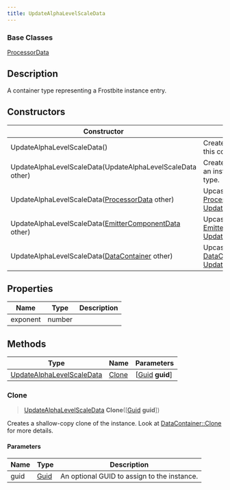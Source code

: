 ```yaml
---
title: UpdateAlphaLevelScaleData
---
```

### Base Classes

[ProcessorData](ProcessorData)

## Description

A container type representing a Frostbite instance entry.

## Constructors

| Constructor                                                                          | Description                                                                                                                               |
| ------------------------------------------------------------------------------------ | ----------------------------------------------------------------------------------------------------------------------------------------- |
| UpdateAlphaLevelScaleData()                                                          | Create a new instance of this container type.                                                                                             |
| UpdateAlphaLevelScaleData(UpdateAlphaLevelScaleData other)                           | Create a reference copy of an instance of the same type.                                                                                  |
| UpdateAlphaLevelScaleData([ProcessorData](ProcessorData) other)                      | Upcast an instance of type [ProcessorData](ProcessorData) to [UpdateAlphaLevelScaleData](UpdateAlphaLevelScaleData).                      |
| UpdateAlphaLevelScaleData([EmitterComponentData](EmitterComponentData) other)        | Upcast an instance of type [EmitterComponentData](EmitterComponentData) to [UpdateAlphaLevelScaleData](UpdateAlphaLevelScaleData).        |
| UpdateAlphaLevelScaleData([DataContainer](/vext/ref/shared/class/datacontainer) other) | Upcast an instance of type [DataContainer](/vext/ref/shared/class/datacontainer) to [UpdateAlphaLevelScaleData](UpdateAlphaLevelScaleData). |

## Properties

| Name     | Type   | Description |
| -------- | ------ | ----------- |
| exponent | number |             |

## Methods

| Type                                                   | Name            | Parameters                                     |
| ------------------------------------------------------ | --------------- | ---------------------------------------------- |
| [UpdateAlphaLevelScaleData](UpdateAlphaLevelScaleData) | [Clone](#clone) | \[[Guid](/vext/ref/shared/class/guid) **guid**\] |

### Clone

> [UpdateAlphaLevelScaleData](UpdateAlphaLevelScaleData) **Clone**(\[[Guid](/vext/ref/shared/class/guid) **guid**\])

Creates a shallow-copy clone of the instance. Look at [DataContainer::Clone](/vext/ref/shared/class/datacontainer#clone) for more details.

#### Parameters

| Name | Type         | Description                                 |
| ---- | ------------ | ------------------------------------------- |
| guid | [Guid](Guid) | An optional GUID to assign to the instance. |
